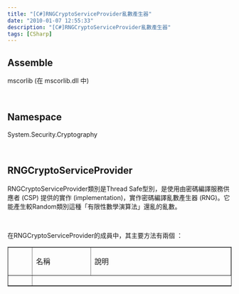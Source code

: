 ```yaml
---
title: "[C#]RNGCryptoServiceProvider亂數產生器"
date: "2010-01-07 12:55:33"
description: "[C#]RNGCryptoServiceProvider亂數產生器"
tags: [CSharp]
---
```


<h2>
	Assemble</h2>
<p>
	mscorlib (在 mscorlib.dll 中)</p>
<p>
	 </p>
<h2>
	Namespace</h2>
<p>
	System.Security.Cryptography</p>
<p>
	 </p>
<h2>
	RNGCryptoServiceProvider</h2>
<p>
	RNGCryptoServiceProvider類別是Thread Safe型別，是使用由密碼編譯服務供應者 (CSP) 提供的實作 (implementation)，實作密碼編譯亂數產生器 (RNG)。它能產生較Random類別這種「有限性數學演算法」還亂的亂數。</p>
<p>
	 </p>
<p>
	在RNGCryptoServiceProvider的成員中，其主要方法有兩個 ：</p>
<table border="1" cellpadding="2" cellspacing="0" width="601">
	<tbody>
		<tr>
			<td valign="top" width="49">
				<p>
					 </p>
			</td>
			<td valign="top" width="150">
				<p>
					名稱</p>
			</td>
			<td valign="top" width="400">
				<p>
					說明</p>
			</td>
		</tr>
		<tr>
			<td valign="top" width="49">
				<p>
					<img alt="Public method" src="\images\posts\12883